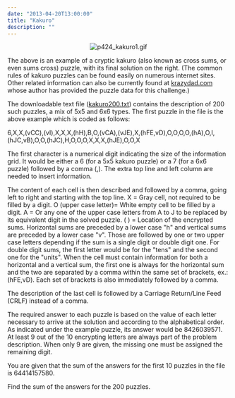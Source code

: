 ```yaml
---
date: "2013-04-20T13:00:00"
title: "Kakuro"
description: ""
---
```


<div style="text-align:center;"><img alt="p424_kakuro1.gif" class="dark_img" src="/images/p424_kakuro1.gif"/></div>
<p>The above is an example of a cryptic kakuro (also known as cross sums, or even sums cross) puzzle, with its final solution on the right. (The common rules of kakuro puzzles can be found easily on numerous internet sites. Other related information can also be currently found at <a href="http://krazydad.com/">krazydad.com</a> whose author has provided the puzzle data for this challenge.)</p>
<p>The downloadable text file (<a href="/texts/p424_kakuro200.txt">kakuro200.txt</a>) contains the description of 200 such puzzles, a mix of 5x5 and 6x6 types. The first puzzle in the file is the above example which is coded as follows:</p>
<p>6,X,X,(vCC),(vI),X,X,X,(hH),B,O,(vCA),(vJE),X,(hFE,vD),O,O,O,O,(hA),O,I,(hJC,vB),O,O,(hJC),H,O,O,O,X,X,X,(hJE),O,O,X</p>
<p>The first character is a numerical digit indicating the size of the information grid. It would be either a 6 (for a 5x5 kakuro puzzle) or a 7 (for a 6x6 puzzle) followed by a comma (,). The extra top line and left column are needed to insert information.</p>
<p>The content of each cell is then described and followed by a comma, going left to right and starting with the top line.
X = Gray cell, not required to be filled by a digit.
O (upper case letter)= White empty cell to be filled by a digit.
A = Or any one of the upper case letters from A to J to be replaced by its equivalent digit in the solved puzzle.
( ) = Location of the encrypted sums. Horizontal sums are preceded by a lower case "h" and vertical sums are preceded by a lower case "v". Those are followed by one or two upper case letters depending if the sum is a single digit or double digit one. For double digit sums, the first letter would be for the "tens" and the second one for the "units". When the cell must contain information for both a horizontal and a vertical sum, the first one is always for the horizontal sum and the two are separated by a comma within the same set of brackets, ex.: (hFE,vD). Each set of brackets is also immediately followed by a comma.</p>
<p>The description of the last cell is followed by a Carriage Return/Line Feed (CRLF) instead of a comma.</p>
<p>The required answer to each puzzle is based on the value of each letter necessary to arrive at the solution and according to the alphabetical order. As indicated under the example puzzle, its answer would be 8426039571. At least 9 out of the 10 encrypting letters are always part of the problem description. When only 9 are given, the missing one must be assigned the remaining digit.</p>
<p>You are given that the sum of the answers for the first 10 puzzles in the file is 64414157580.</p>
<p>Find the sum of the answers for the 200 puzzles.</p>

